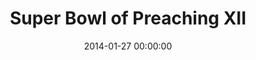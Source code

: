 ---
layout: series
series: "Super Bowl of Preaching XII"
permalink: "/super-bowl-of-preaching-xii/"
title: "Super Bowl of Preaching XII"
date: 2014-01-27 00:00:00
endDate: 2014-02-02 00:00:00
description: "Tome vs. Mingo in the annual smackdown of preaching."
src: "http://s3.amazonaws.com/crossroads-media/images/legacy/content/SB_XII_190x110.jpg"
---